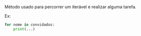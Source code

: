 Método usado para percorrer um iterável e realizar alguma tarefa.

Ex:  
```python
for nome in convidados:
	print(...)
```

